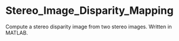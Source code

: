# Stereo_Image_Disparity_Mapping
Compute a stereo disparity image from two stereo images. Written in MATLAB.
